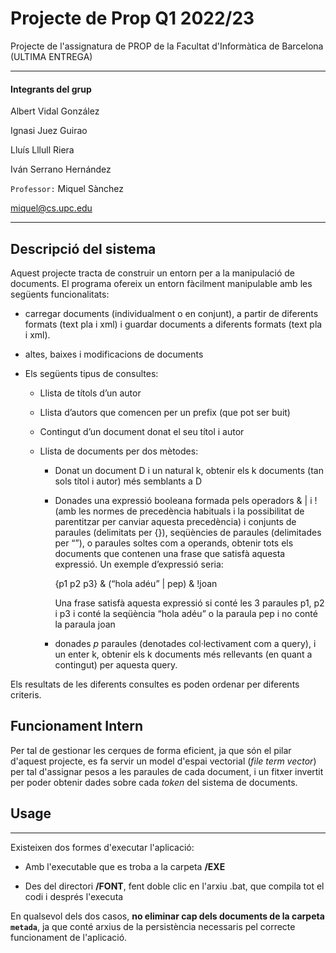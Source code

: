 # Projecte de Prop Q1 2022/23

Projecte de l'assignatura de PROP de la Facultat d'Informàtica de Barcelona (ULTIMA ENTREGA)

----

#### Integrants del grup

Albert Vidal González

Ignasi Juez Guirao

Lluís Lllull Riera

Iván Serrano Hernández

`Professor:` Miquel Sànchez

miquel@cs.upc.edu

---

## Descripció del sistema

Aquest projecte tracta de construir un entorn per a la manipulació de documents. El programa ofereix un entorn fàcilment manipulable amb les següents funcionalitats:

- carregar documents (individualment o en conjunt), a partir de diferents formats
  (text pla i xml) i guardar documents a diferents formats (text pla
  i xml). 

- altes, baixes i modificacions de documents

- Els següents tipus de consultes:
  
  - Llista de títols d’un autor
  
  - Llista d’autors que comencen per un prefix (que pot ser buit)
  
  - Contingut d’un document donat el seu títol i autor
  
  - Llista de documents per dos mètodes:
    
    - Donat un document D i un natural k, obtenir els k documents (tan sols títol i autor) més semblants a D
    
    - Donades una expressió booleana formada pels operadors & | i ! (amb les normes de precedència habituals i la possibilitat de parentitzar per canviar aquesta precedència) i conjunts de paraules (delimitats per {}), seqüències de paraules (delimitades per “”), o paraules soltes com a operands, obtenir tots els documents que contenen una frase que satisfà aquesta expressió. Un exemple d’expressió seria:
      
      {p1 p2 p3} & (“hola adéu” | pep) & !joan
      
      Una frase satisfà aquesta expressió si conté les 3 paraules p1, p2 i p3
      i conté la seqüència “hola adéu” o la paraula pep
      i no conté la paraula joan
    
    - donades *p* paraules (denotades col·lectivament com a query), i un enter k, obtenir els k documents més rellevants (en quant a contingut) per aquesta query.

Els resultats de les diferents consultes es poden ordenar per diferents criteris.

## Funcionament Intern

Per tal de gestionar les cerques de forma eficient, ja que són el pilar d'aquest projecte, es fa servir un model d'espai vectorial (*file term vector*) per tal d'assignar pesos a les paraules de cada document, i un fitxer invertit per poder obtenir dades sobre cada *token* del sistema de documents.

## Usage

---

Existeixen dos formes d'executar l'aplicació:

- Amb l'executable que es troba a la carpeta **/EXE**

- Des del directori **/FONT**,  fent doble clic en l'arxiu .bat, que compila tot el codi i després l'executa

En qualsevol dels dos casos, **no eliminar cap dels documents de la carpeta `metada`**, ja que conté arxius de la persistència necessaris pel correcte funcionament de l'aplicació.
